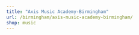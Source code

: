 ```yaml
---
title: "Axis Music Academy-Birmingham"
url: /birmingham/axis-music-academy-birmingham/
shop: music
---
```

